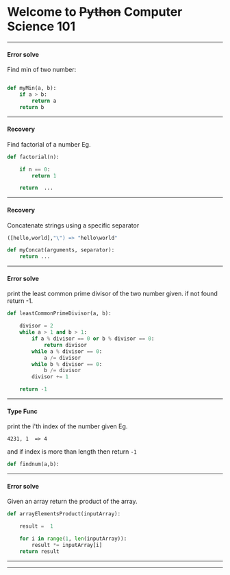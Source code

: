 

# Welcome to ~~Python~~  Computer Science 101


---

#### Error solve

Find min of two number:

```Python

def myMin(a, b):
    if a > b:
        return a
    return b


```


---

#### Recovery

Find factorial of a number
Eg.


```python
def factorial(n):

    if n == 0:
        return 1

    return  ...
```


---

#### Recovery

Concatenate strings using a specific separator

```python
([hello,world],"\") => "hello\world"
```

```python
def myConcat(arguments, separator):
    return ...


```


---

#### Error solve

print the least common prime divisor of the two number given. if not found return -1.

```python
def leastCommonPrimeDivisor(a, b):

    divisor = 2
    while a > 1 and b > 1:
        if a % divisor == 0 or b % divisor == 0:
            return divisor
        while a % divisor == 0:
            a /= divisor
        while b % divisor == 0:
            b /= divisor
        divisor += 1

    return -1
```

---

#### Type Func

print the i'th index of the number given Eg.
```
4231, 1  => 4
```
and if index is more than length then return `-1`


```python
def findnum(a,b):


```

---

#### Error solve

Given an array return the product of the array.

```python
def arrayElementsProduct(inputArray):

    result =  1

    for i in range(1, len(inputArray)):
        result *= inputArray[i]
    return result
```


---



---
